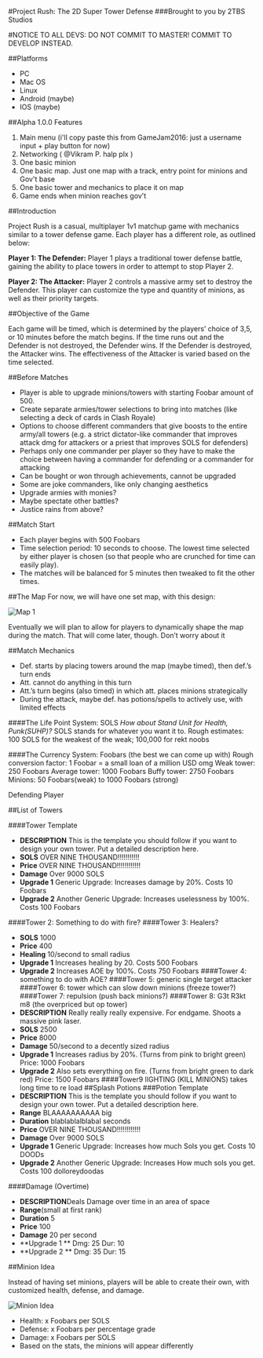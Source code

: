 #Project Rush: The 2D Super Tower Defense
###Brought to you by 2TBS Studios

#NOTICE TO ALL DEVS: DO NOT COMMIT TO MASTER! COMMIT TO DEVELOP INSTEAD.

##Platforms
 - PC
 - Mac OS
 - Linux
 - Android (maybe)
 - IOS (maybe)

##Alpha 1.0.0 Features
1. Main menu (i'll copy paste this from GameJam2016: just a username input + play button for now)
2. Networking ( @Vikram P. halp plx )
3. One basic minion
4. One basic map. Just one map with a track, entry point for minions and Gov't base
5. One basic tower and mechanics to place it on map
6. Game ends when minion reaches gov't


##Introduction

Project Rush is a casual, multiplayer 1v1 matchup game with mechanics similar to a tower defense game. Each player has a different role, as outlined below:

**Player 1: The Defender:**  Player 1 plays a traditional tower defense battle, gaining the ability to place towers in order to attempt to stop Player 2.

**Player 2: The Attacker:** Player 2 controls a massive army set to destroy the Defender. This player can customize the type and quantity of minions, as well as their priority targets.

##Objective of the Game

Each game will be timed, which is determined by the players’ choice of 3,5, or 10 minutes before the match begins. If the time runs out and the Defender is not destroyed, the Defender wins. If the Defender is destroyed, the Attacker wins. The effectiveness of the Attacker is varied based on the time selected.

##Before Matches
 - Player is able to upgrade minions/towers with starting Foobar amount of 500.
 - Create separate armies/tower selections to bring into matches (like selecting a deck of cards in Clash Royale)
 - Options to choose different commanders that give boosts to the entire army/all towers (e.g. a strict dictator-like commander that 	improves attack dmg for attackers or a priest that improves SOLS for defenders)
 - Perhaps only one commander per player so they have to make the choice between having a commander for defending or a commander for attacking
 - Can be bought or won through achievements, cannot be upgraded
 - Some are joke commanders, like only changing aesthetics
 - Upgrade armies with monies?
 - Maybe spectate other battles?
 - Justice rains from above?

##Match Start
 - Each player begins with 500 Foobars
 - Time selection period: 10 seconds to choose.  The lowest time selected by either player is chosen (so that people who are crunched for time can easily play).
 - The matches will be balanced for 5 minutes then tweaked to fit the other times.

##The Map
For now, we will have one set map, with this design:
	
![Map 1](https://cdn.discordapp.com/attachments/261198631762264065/263850699476041728/ConceptPicPR1.png "Map 1")
	
Eventually we will plan to allow for players to dynamically shape the map during the match. That will come later, though. Don’t worry about it
	
##Match Mechanics
 - Def. starts by placing towers around the map (maybe timed), then def.’s turn ends
 - Att. cannot do anything in this turn
 - Att.’s turn begins (also timed) in which att. places minions strategically
 - During the attack, maybe def. has potions/spells to actively use, with limited effects


####The Life Point System: SOLS
*How about Stand Unit for Health, Punk(SUHP)?*
SOLS stands for whatever you want it to.
Rough estimates: 100 SOLS for the weakest of the weak; 100,000 for rekt noobs

####The Currency System: Foobars (the best we can come up with)
Rough conversion factor: 1 Foobar = a small loan of a million USD omg
Weak tower: 250 Foobars
Average tower: 1000 Foobars
Buffy tower: 2750 Foobars
Minions: 50 Foobars(weak) to 1000 Foobars (strong)

Defending Player

##List of Towers

####Tower Template
 - **DESCRIPTION** This is the template you should follow if you want to design your own tower. Put a detailed description here.
 - **SOLS** OVER NINE THOUSAND!!!!!!!!!!!
 - **Price** OVER NINE THOUSAND!!!!!!!!!!!!
 - **Damage** Over 9000 SOLS
 - **Upgrade 1** Generic Upgrade: Increases damage by 20%. Costs 10 Foobars
 - **Upgrade 2** Another Generic Upgrade: Increases uselessness by 100%. Costs 100 Foobars

####Tower 2: Something to do with fire?
####Tower 3: Healers?
 - **SOLS** 1000
 - **Price** 400
 - **Healing**  10/second to small radius
 - **Upgrade 1** Increases healing by 20. Costs 500 Foobars
 - **Upgrade 2** Increases AOE by 100%. Costs 750 Foobars
####Tower 4: something to do with AOE?
####Tower 5: generic single target attacker
####Tower 6: tower which can slow down minions (freeze tower?)
####Tower 7: repulsion (push back minions?)
####Tower 8: G3t R3kt m8 (the overpriced but op tower)
 - **DESCRIPTION** Really really really expensive. For endgame. Shoots a massive pink laser.
 - **SOLS** 2500
 - **Price** 8000
 - **Damage** 50/second to a decently sized radius
 - **Upgrade 1** Increases radius by 20%. (Turns from pink to bright green) Price: 1000 Foobars 
 - **Upgrade 2** Also sets everything on fire. (Turns from bright green to dark red) Price: 1500 Foobars
####Tower9 lIGHTING (KILL MINIONS) takes long time to re load
##Splash Potions
###Potion Template
 - **DESCRIPTION** This is the template you should follow if you want to design your own tower. Put a detailed description here.
 - **Range** BLAAAAAAAAAA big
 - **Duration** blablablalblabal seconds
 - **Price** OVER NINE THOUSAND!!!!!!!!!!!!
 - **Damage** Over 9000 SOLS
 - **Upgrade 1** Generic Upgrade: Increases how much Sols you get. Costs 10 DOODs
 - **Upgrade 2** Another Generic Upgrade: Increases How much sols you get. Costs 100 dolloreydoodas

####Damage (Overtime)
 - **DESCRIPTION**Deals Damage over time in an area of space
 - **Range**(small at first rank)
 - **Duration** 5
 - **Price** 100
 - **Damage** 20 per second
 - **Upgrade 1 ** Dmg: 25    Dur: 10
 - **Upgrade 2 ** Dmg: 35    Dur: 15 

##Minion Idea

Instead of having set minions, players will be able to create their own, with customized health, defense, and damage. 

![Minion Idea](https://cdn.discordapp.com/attachments/261198631762264065/263499041294254082/unknown.png "Minion Idea")
 - Health: x Foobars per SOLS
 - Defense: x Foobars per percentage grade
 - Damage: x Foobars per SOLS
 - Based on the stats, the minions will appear differently
